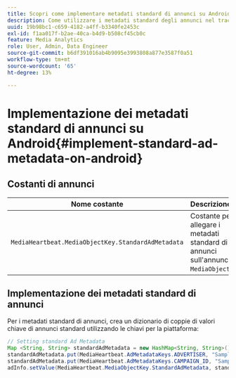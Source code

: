 ```yaml
---
title: Scopri come implementare metadati standard di annunci su Android
description: Come utilizzare i metadati standard degli annunci nel tracciamento degli annunci su Android.
uuid: 19b98bc1-c659-4182-a4ff-b3340fe2453c
exl-id: f1aa017f-b2ae-40ca-b4d9-b508cf45cb0c
feature: Media Analytics
role: User, Admin, Data Engineer
source-git-commit: b6df391016ab4b9095e3993808a877e3587f0a51
workflow-type: tm+mt
source-wordcount: '65'
ht-degree: 13%

---
```


# Implementazione dei metadati standard di annunci su Android{#implement-standard-ad-metadata-on-android}

## Costanti di annunci

| Nome costante | Descrizione   |
|---|---|
| `MediaHeartbeat.MediaObjectKey.StandardAdMetadata` | Costante per allegare i metadati standard di annunci sull&#39;annuncio `MediaObject`. |

## Implementazione dei metadati standard di annunci

Per i metadati standard di annunci, crea un dizionario di coppie di valori chiave di annunci standard utilizzando le chiavi per la piattaforma:

```java
// Setting standard Ad Metadata 
Map <String, String> standardAdMetadata = new HashMap<String, String>(); 
standardAdMetadata.put(MediaHeartbeat.AdMetadataKeys.ADVERTISER, "Sample Advertiser"); 
standardAdMetadata.put(MediaHeartbeat.AdMetadataKeys.CAMPAIGN_ID, "Sample Campaign"); 
adInfo.setValue(MediaHeartbeat.MediaObjectKey.StandardAdMetadata, standardAdMetadata); 
```
